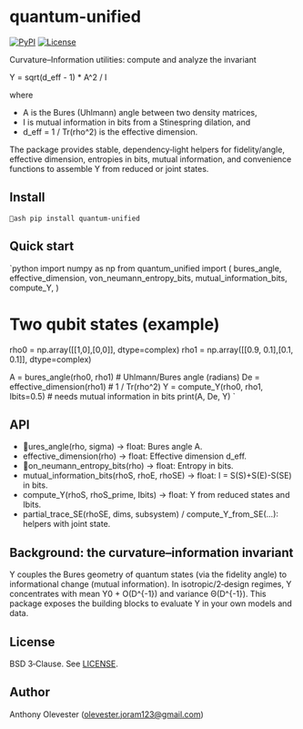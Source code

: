 ﻿# quantum-unified

[![PyPI](https://img.shields.io/pypi/v/quantum-unified.svg)](https://pypi.org/project/quantum-unified/)
[![License](https://img.shields.io/badge/license-BSD--3--Clause-blue.svg)](LICENSE)

Curvature–Information utilities: compute and analyze the invariant

  Y = sqrt(d_eff - 1) * A^2 / I

where
- A is the Bures (Uhlmann) angle between two density matrices,
- I is mutual information in bits from a Stinespring dilation, and
- d_eff = 1 / Tr(rho^2) is the effective dimension.

The package provides stable, dependency‑light helpers for fidelity/angle, effective dimension,
entropies in bits, mutual information, and convenience functions to assemble Y from reduced
or joint states.

## Install

`ash
pip install quantum-unified
`

## Quick start

`python
import numpy as np
from quantum_unified import (
    bures_angle,
    effective_dimension,
    von_neumann_entropy_bits,
    mutual_information_bits,
    compute_Y,
)

# Two qubit states (example)
rho0 = np.array([[1,0],[0,0]], dtype=complex)
rho1 = np.array([[0.9, 0.1],[0.1, 0.1]], dtype=complex)

A = bures_angle(rho0, rho1)                 # Uhlmann/Bures angle (radians)
De = effective_dimension(rho1)              # 1 / Tr(rho^2)
Y  = compute_Y(rho0, rho1, Ibits=0.5)      # needs mutual information in bits
print(A, De, Y)
`

## API

- ures_angle(rho, sigma) -> float: Bures angle A.
- effective_dimension(rho) -> float: Effective dimension d_eff.
- on_neumann_entropy_bits(rho) -> float: Entropy in bits.
- mutual_information_bits(rhoS, rhoE, rhoSE) -> float: I = S(S)+S(E)-S(SE) in bits.
- compute_Y(rhoS, rhoS_prime, Ibits) -> float: Y from reduced states and Ibits.
- partial_trace_SE(rhoSE, dims, subsystem) / compute_Y_from_SE(...): helpers with joint state.

## Background: the curvature–information invariant

Y couples the Bures geometry of quantum states (via the fidelity angle) to informational change (mutual
information). In isotropic/2‑design regimes, Y concentrates with mean Y0 + O(D^{-1}) and variance Θ(D^{-1}).
This package exposes the building blocks to evaluate Y in your own models and data.

## License

BSD 3‑Clause. See [LICENSE](LICENSE).

## Author

Anthony Olevester (olevester.joram123@gmail.com)
